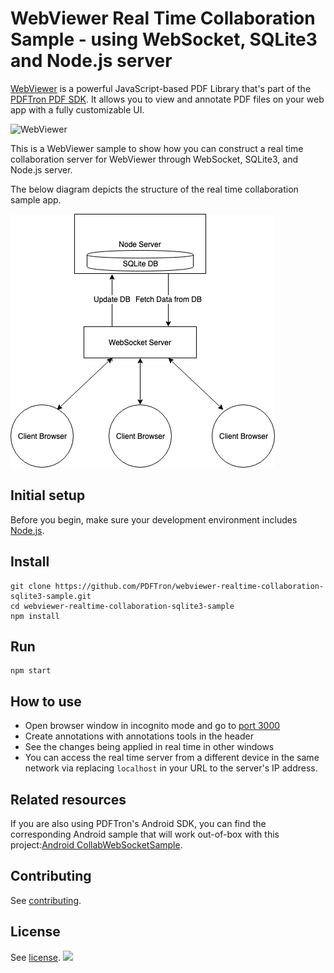 # WebViewer Real Time Collaboration Sample - using WebSocket, SQLite3 and Node.js server

[WebViewer](https://www.pdftron.com/webviewer) is a powerful JavaScript-based PDF Library that's part of the [PDFTron PDF SDK](https://www.pdftron.com). It allows you to view and annotate PDF files on your web app with a fully customizable UI.

![WebViewer](https://www.pdftron.com/downloads/pl/webviewer-ui.png)

This is a WebViewer sample to show how you can construct a real time collaboration server for WebViewer through WebSocket, SQLite3, and Node.js server.

The below diagram depicts the structure of the real time collaboration sample app. 

![Alt text](/real-time-structure.png "Structure")


## Initial setup

Before you begin, make sure your development environment includes [Node.js](https://nodejs.org/en/).

## Install

```
git clone https://github.com/PDFTron/webviewer-realtime-collaboration-sqlite3-sample.git
cd webviewer-realtime-collaboration-sqlite3-sample
npm install
```

## Run

```
npm start
```

## How to use

- Open browser window in incognito mode and go to [port 3000](http://localhost:3000/index.html)
- Create annotations with annotations tools in the header
- See the changes being applied in real time in other windows
- You can access the real time server from a different device in the same network via replacing `localhost` in your URL to the server's IP address.

## Related resources

If you are also using PDFTron's Android SDK, you can find the corresponding Android sample that will work out-of-box with this project:[Android CollabWebSocketSample](https://github.com/PDFTron/pdftron-android-samples/tree/master/CollabWebSocketSample).

## Contributing

See [contributing](./CONTRIBUTING.md).

## License

See [license](./LICENSE).
![](https://onepixel.pdftron.com/webviewer-realtime-collaboration-sqlite3-sample)
